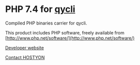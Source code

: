 # PHP 7.4 for [qycli](https://qycli.org)



Compiled PHP binaries carrier for qycli.

This product includes PHP software, freely available from [http://www.php.net/software/](http://www.php.net/software/)



[Developer website](https://qycli.org)

[Contact HOSTYON](mailto:qycli@hostyon.com)

